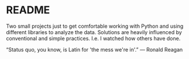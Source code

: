 # README

Two small projects just to get comfortable working with Python and using different libraries to analyze the data. Solutions are heavily influenced by conventional and simple practices. I.e. I watched how others have done.

“Status quo, you know, is Latin for 'the mess we're in'.”
― Ronald Reagan
